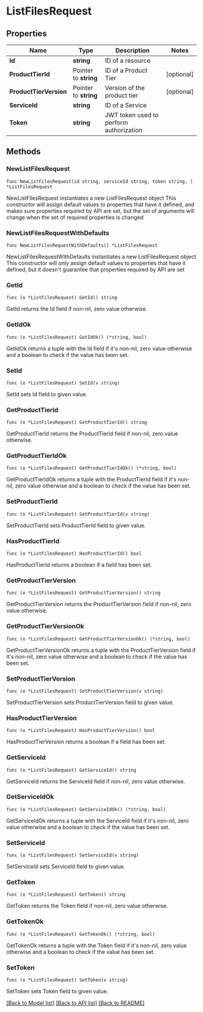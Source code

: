 # ListFilesRequest

## Properties

Name | Type | Description | Notes
------------ | ------------- | ------------- | -------------
**Id** | **string** | ID of a resource | 
**ProductTierId** | Pointer to **string** | ID of a Product Tier | [optional] 
**ProductTierVersion** | Pointer to **string** | Version of the product tier | [optional] 
**ServiceId** | **string** | ID of a Service | 
**Token** | **string** | JWT token used to perform authorization | 

## Methods

### NewListFilesRequest

`func NewListFilesRequest(id string, serviceId string, token string, ) *ListFilesRequest`

NewListFilesRequest instantiates a new ListFilesRequest object
This constructor will assign default values to properties that have it defined,
and makes sure properties required by API are set, but the set of arguments
will change when the set of required properties is changed

### NewListFilesRequestWithDefaults

`func NewListFilesRequestWithDefaults() *ListFilesRequest`

NewListFilesRequestWithDefaults instantiates a new ListFilesRequest object
This constructor will only assign default values to properties that have it defined,
but it doesn't guarantee that properties required by API are set

### GetId

`func (o *ListFilesRequest) GetId() string`

GetId returns the Id field if non-nil, zero value otherwise.

### GetIdOk

`func (o *ListFilesRequest) GetIdOk() (*string, bool)`

GetIdOk returns a tuple with the Id field if it's non-nil, zero value otherwise
and a boolean to check if the value has been set.

### SetId

`func (o *ListFilesRequest) SetId(v string)`

SetId sets Id field to given value.


### GetProductTierId

`func (o *ListFilesRequest) GetProductTierId() string`

GetProductTierId returns the ProductTierId field if non-nil, zero value otherwise.

### GetProductTierIdOk

`func (o *ListFilesRequest) GetProductTierIdOk() (*string, bool)`

GetProductTierIdOk returns a tuple with the ProductTierId field if it's non-nil, zero value otherwise
and a boolean to check if the value has been set.

### SetProductTierId

`func (o *ListFilesRequest) SetProductTierId(v string)`

SetProductTierId sets ProductTierId field to given value.

### HasProductTierId

`func (o *ListFilesRequest) HasProductTierId() bool`

HasProductTierId returns a boolean if a field has been set.

### GetProductTierVersion

`func (o *ListFilesRequest) GetProductTierVersion() string`

GetProductTierVersion returns the ProductTierVersion field if non-nil, zero value otherwise.

### GetProductTierVersionOk

`func (o *ListFilesRequest) GetProductTierVersionOk() (*string, bool)`

GetProductTierVersionOk returns a tuple with the ProductTierVersion field if it's non-nil, zero value otherwise
and a boolean to check if the value has been set.

### SetProductTierVersion

`func (o *ListFilesRequest) SetProductTierVersion(v string)`

SetProductTierVersion sets ProductTierVersion field to given value.

### HasProductTierVersion

`func (o *ListFilesRequest) HasProductTierVersion() bool`

HasProductTierVersion returns a boolean if a field has been set.

### GetServiceId

`func (o *ListFilesRequest) GetServiceId() string`

GetServiceId returns the ServiceId field if non-nil, zero value otherwise.

### GetServiceIdOk

`func (o *ListFilesRequest) GetServiceIdOk() (*string, bool)`

GetServiceIdOk returns a tuple with the ServiceId field if it's non-nil, zero value otherwise
and a boolean to check if the value has been set.

### SetServiceId

`func (o *ListFilesRequest) SetServiceId(v string)`

SetServiceId sets ServiceId field to given value.


### GetToken

`func (o *ListFilesRequest) GetToken() string`

GetToken returns the Token field if non-nil, zero value otherwise.

### GetTokenOk

`func (o *ListFilesRequest) GetTokenOk() (*string, bool)`

GetTokenOk returns a tuple with the Token field if it's non-nil, zero value otherwise
and a boolean to check if the value has been set.

### SetToken

`func (o *ListFilesRequest) SetToken(v string)`

SetToken sets Token field to given value.



[[Back to Model list]](../README.md#documentation-for-models) [[Back to API list]](../README.md#documentation-for-api-endpoints) [[Back to README]](../README.md)


